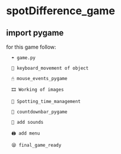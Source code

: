 # spotDifference_game

## import pygame

for this game follow:

      ☂ game.py
      
      🍄 keyboard_movement of object
      
      🖱 mouse_events_pygame
      
      🎞 Working of images
      
      🎫 Spotting_time_management
      
      🎏 countdownbar_pygame
      
      🎃 add sounds
      
      🖨 add menu
      
      😪 final_game_ready
